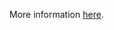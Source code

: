 More information [here](https://docs.bridgecrew.io/docs/oci-iam-password-policy-must-contain-special-characters).
